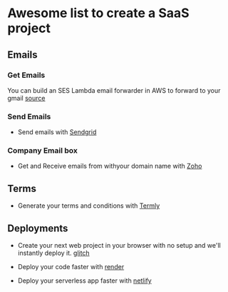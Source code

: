 
# Awesome list to create a SaaS project

## Emails

### Get Emails

You can build an SES Lambda email forwarder in AWS to forward to your gmail [source](https://twitter.com/Creasy74/status/1374089515619426304?s=20)

### Send Emails

- Send emails with [Sendgrid](https://sendgrid.com/)

### Company Email box

- Get and Receive emails from withyour domain name with [Zoho](https://zoho.eu)

## Terms

- Generate your terms and conditions with [Termly](https://termly.io)


## Deployments

- Create your next web project in your browser with no setup and we'll instantly deploy it. [glitch](https://glitch.com/)

- Deploy your code faster with [render](https://render.com)

- Deploy your serverless app faster with [netlify](https://www.netlify.com/)

